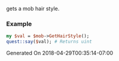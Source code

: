gets a mob hair style.
### Example

```perl
my $val = $mob->GetHairStyle();
quest::say($val); # Returns uint
```


Generated On 2018-04-29T00:35:14-07:00